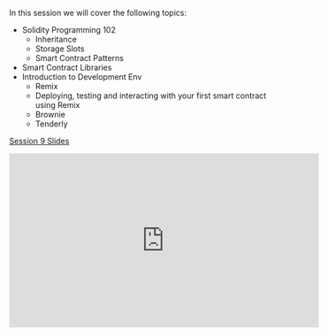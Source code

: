 In this session we will cover the following topics:

- Solidity Programming 102
  - Inheritance
  - Storage Slots
  - Smart Contract Patterns
- Smart Contract Libraries
- Introduction to Development Env 
  - Remix
  - Deploying, testing and interacting with your first smart contract using Remix
  - Brownie
  - Tenderly

[Session 9 Slides](https://docs.google.com/presentation/d/1pg9MihuAD9KNebV_5tqALT1_49NSOaLLbbMpVjKbQ4Q/edit#slide=id.p1)

<iframe width="560" height="315" src="https://www.youtube.com/embed/lSzqM3i3kw4" title="YouTube video player" frameborder="0" allow="accelerometer; autoplay; clipboard-write; encrypted-media; gyroscope; picture-in-picture; web-share" allowfullscreen></iframe>